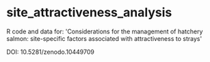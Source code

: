 # site_attractiveness_analysis
R code and data for: 'Considerations for the management of hatchery salmon: site-specific factors associated with attractiveness to strays'

DOI: 10.5281/zenodo.10449709
